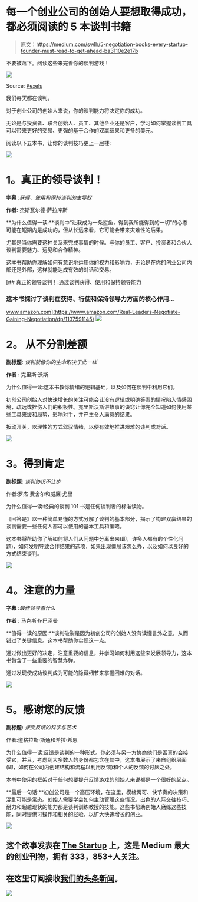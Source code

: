 # 每一个创业公司的创始人要想取得成功，都必须阅读的 5 本谈判书籍

> 原文：<https://medium.com/swlh/5-negotiation-books-every-startup-founder-must-read-to-get-ahead-ba3110e2e17b>

不要被落下。阅读这些来完善你的谈判游戏！

![](img/d08612bb8d6a5063dc093ca4028df564.png)

Source: [Pexels](https://www.pexels.com/photo/two-person-shaking-each-others-hands-872957/)

我们每天都在谈判。

对于创业公司的创始人来说，你的谈判能力将决定你的成功。

无论是与投资者、联合创始人、员工、其他企业还是客户，学习如何掌握谈判工具可以带来更好的交易、更强的基于合作的双赢结果和更多的美元。

阅读以下五本书，让你的谈判技巧更上一层楼:

![](img/a5cc702b55147e27ea9fdeb34a865201.png)

# **1。真正的领导谈判！**

**字幕** *:获得、使用和保持谈判的主导权*

**作者:** 杰斯瓦尔德·萨拉库斯

**为什么值得一读:**谈判中“让我成为一条鲨鱼，得到我所能得到的一切”的心态可能在短期内是成功的，但从长远来看，它可能会带来灾难性的后果。

尤其是当你需要这种关系来完成事情的时候。与你的员工、客户、投资者和合伙人谈判需要魅力、远见和合作精神。

这本书帮助你理解如何有意识地运用你的权力和影响力，无论是在你的创业公司内部还是外部，这样就能达成有效的对话和交易。

[](https://www.amazon.com/Real-Leaders-Negotiate-Gaining-Negotiation/dp/1137591145) [## 真正的领导谈判！:通过谈判获得、使用和保持领导能力

### 这本书探讨了谈判在获得、行使和保持领导力方面的核心作用…

www.amazon.com](https://www.amazon.com/Real-Leaders-Negotiate-Gaining-Negotiation/dp/1137591145) ![](img/f4103b0365216942f3b71d84db66f3c0.png)

# **2。** **从不分割差额**

**副标题:** *谈判就像你的生命取决于此一样*

**作者** *:* 克里斯·沃斯

为什么值得一读:这本书教你情绪的逻辑基础，以及如何在谈判中利用它们。

初创公司创始人对快速增长的关注可能会让没有逻辑或明确答案的情况陷入情感困境，疏远或挫伤人们的积极性。克里斯沃斯讲故事的诀窍让你完全知道如何使用某些工具来缓和局势，影响对手，并产生令人满意的结果。

扳动开关，以理性的方式驾驭情绪，以便有效地推进艰难的谈判或对话。

![](img/eb6c24db75365422c713d68bb2f658ae.png)

# **3。得到肯定**

**副标题:** *谈判协议不让步*

作者:罗杰·费舍尔和威廉·尤里

为什么值得一读:经典的谈判 101 书是任何谈判者的标准读物。

《回答是》以一种简单易懂的方式分解了谈判的基本部分，揭示了构建双赢结果的谈判需要一些任何人都可以使用的基本工具和策略。

这本书将帮助你了解如何将人们从问题中分离出来(即，许多人都有的个性化问题)，如何发明导致合作结果的选项，如果出现僵局该怎么办，以及如何以良好的方式结束谈判。

![](img/0ca217593922388accbab5d2f13bff67.png)

# **4。注意的力量**

**字幕** *:最佳领导看什么*

**作者** *:* 马克斯·h·巴泽曼

**值得一读的原因:**谈判破裂是因为初创公司的创始人没有读懂言外之意，从而错过了关键信息。这本书帮助你实现这一点。

通过做出更好的决定，注意重要的信息，并学习如何利用这些来发展领导力，这本书包含了一些重要的智慧炸弹。

通过发现使成功谈判成为可能的隐藏细节来掌握困难的对话。

![](img/4c8a86f85e423bd52a5f08bec5555dc9.png)

# **5。感谢您的反馈**

**副标题:** *接受反馈的科学与艺术*

作者:道格拉斯·斯通和希拉·希恩

为什么值得一读:反馈是谈判的一种形式。你必须与另一方协商他们是否真的会接受它，并且，考虑到大多数人的身份都包含在其中，这本书展示了来自组织层面(即，如何在公司内创建结构和流程以利用反馈)和个人的反馈的讨厌之处。

本书中使用的框架对于任何想要提升反馈游戏的创始人来说都是一个很好的起点。

**最后一句话:**初创公司是一个高压环境，在这里，模棱两可、快节奏的决策和混乱可能是常态。创始人需要学会如何主动管理这些情况。出色的人际交往技巧、耐力和超越现状的能力都是谈判训练教授的技能。这些书帮助创始人磨练这些技能，同时提供可操作和相关的经验，以扩大快速增长的创业。

[![](img/308a8d84fb9b2fab43d66c117fcc4bb4.png)](https://medium.com/swlh)

## 这个故事发表在 [The Startup](https://medium.com/swlh) 上，这是 Medium 最大的创业刊物，拥有 333，853+人关注。

## 在这里订阅接收[我们的头条新闻](http://growthsupply.com/the-startup-newsletter/)。

[![](img/b0164736ea17a63403e660de5dedf91a.png)](https://medium.com/swlh)